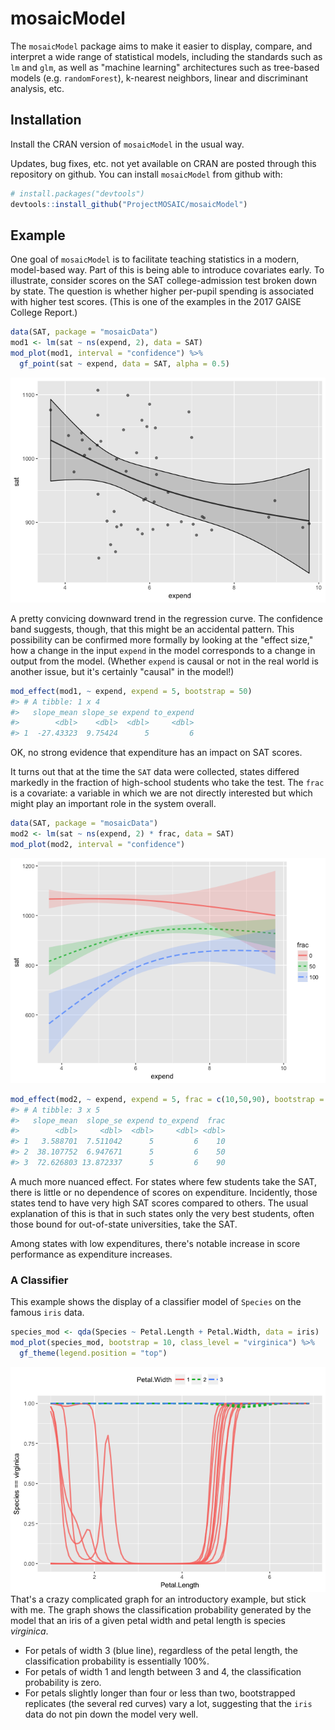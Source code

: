 
<!-- README.md is generated from README.Rmd. Please edit that file -->
mosaicModel
===========

The `mosaicModel` package aims to make it easier to display, compare, and interpret a wide range of statistical models, including the standards such as `lm` and `glm`, as well as "machine learning" architectures such as tree-based models (e.g. `randomForest`), k-nearest neighbors, linear and discriminant analysis, etc.

Installation
------------

Install the CRAN version of `mosaicModel` in the usual way.

Updates, bug fixes, etc. not yet available on CRAN are posted through this repository on github. You can install `mosaicModel` from github with:

``` r
# install.packages("devtools")
devtools::install_github("ProjectMOSAIC/mosaicModel")
```

Example
-------

One goal of `mosaicModel` is to facilitate teaching statistics in a modern, model-based way. Part of this is being able to introduce covariates early. To illustrate, consider scores on the SAT college-admission test broken down by state. The question is whether higher per-pupil spending is associated with higher test scores. (This is one of the examples in the 2017 GAISE College Report.)

``` r
data(SAT, package = "mosaicData")
mod1 <- lm(sat ~ ns(expend, 2), data = SAT)
mod_plot(mod1, interval = "confidence") %>%
  gf_point(sat ~ expend, data = SAT, alpha = 0.5)
```

![](README-unnamed-chunk-3-1.png)

A pretty convicing downward trend in the regression curve. The confidence band suggests, though, that this might be an accidental pattern. This possibility can be confirmed more formally by looking at the "effect size," how a change in the input `expend` in the model corresponds to a change in output from the model. (Whether `expend` is causal or not in the real world is another issue, but it's certainly "causal" in the model!)

``` r
mod_effect(mod1, ~ expend, expend = 5, bootstrap = 50)
#> # A tibble: 1 x 4
#>   slope_mean slope_se expend to_expend
#>        <dbl>    <dbl>  <dbl>     <dbl>
#> 1  -27.43323  9.75424      5         6
```

OK, no strong evidence that expenditure has an impact on SAT scores.

It turns out that at the time the `SAT` data were collected, states differed markedly in the fraction of high-school students who take the test. The `frac` is a covariate: a variable in which we are not directly interested but which might play an important role in the system overall.

``` r
data(SAT, package = "mosaicData")
mod2 <- lm(sat ~ ns(expend, 2) * frac, data = SAT)
mod_plot(mod2, interval = "confidence") 
```

![](README-unnamed-chunk-5-1.png)

``` r
mod_effect(mod2, ~ expend, expend = 5, frac = c(10,50,90), bootstrap = 50)
#> # A tibble: 3 x 5
#>   slope_mean  slope_se expend to_expend  frac
#>        <dbl>     <dbl>  <dbl>     <dbl> <dbl>
#> 1   3.588701  7.511042      5         6    10
#> 2  38.107752  6.947671      5         6    50
#> 3  72.626803 13.872337      5         6    90
```

A much more nuanced effect. For states where few students take the SAT, there is little or no dependence of scores on expenditure. Incidently, those states tend to have very high SAT scores compared to others. The usual explanation of this is that in such states only the very best students, often those bound for out-of-state universities, take the SAT.

Among states with low expenditures, there's notable increase in score performance as expenditure increases.

### A Classifier

This example shows the display of a classifier model of `Species` on the famous `iris` data.

``` r
species_mod <- qda(Species ~ Petal.Length + Petal.Width, data = iris)
mod_plot(species_mod, bootstrap = 10, class_level = "virginica") %>% 
  gf_theme(legend.position = "top")
```

![](README-example-1.png) That's a crazy complicated graph for an introductory example, but stick with me. The graph shows the classification probability generated by the model that an iris of a given petal width and petal length is species *virginica*.

-   For petals of width 3 (blue line), regardless of the petal length, the classification probability is essentially 100%.
-   For petals of width 1 and length between 3 and 4, the classification probability is zero.
-   For petals slightly longer than four or less than two, bootstrapped replicates (the several red curves) vary a lot, suggesting that the `iris` data do not pin down the model very well.

